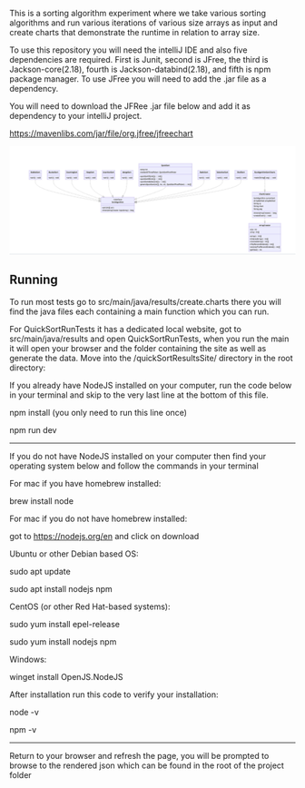 This is a sorting algorithm experiment where we take various sorting algorithms and run various iterations of various size arrays as input 
and create charts that demonstrate the runtime in relation to array size. 

To use this repository you will need the intelliJ IDE and also five dependencies
are required. First is Junit, second is JFree, the third is Jackson-core(2.18), fourth is Jackson-databind(2.18), and fifth is npm package 
manager. To use JFree you will need to add the .jar file as a dependency. 

You will need to download the JFRee .jar file below and add it as dependency to your intelliJ project.

https://mavenlibs.com/jar/file/org.jfree/jfreechart


![UML](screen.shots/UML.png)


## Running

To run most tests go to src/main/java/results/create.charts there you will find the java files each containing a main function which you can run.

For QuickSortRunTests it has a dedicated local website, got to src/main/java/results and open QuickSortRunTests, when you run the main it will open your browser and the folder containing the site as well as generate the data. Move into the /quickSortResultsSite/ directory in the root directory:

If you already have NodeJS installed on your computer, run the code below in your terminal and skip to the very last line at the bottom of this file.

npm install (you only need to run this line once)

npm run dev

------------------------------------------------------------------------------------------------------------------------
If you do not have NodeJS installed on your computer then find your operating system below and follow the commands in your terminal

For mac if you have homebrew installed:

brew install node

For mac if you do not have homebrew installed:

got to https://nodejs.org/en and click on download

Ubuntu or other Debian based OS:

sudo apt update

sudo apt install nodejs npm

CentOS (or other Red Hat-based systems):

sudo yum install epel-release

sudo yum install nodejs npm

Windows:

winget install OpenJS.NodeJS

After installation run this code to verify your installation:

node -v

npm -v

------------------------------------------------------------------------------------------------------------------------
Return to your browser and refresh the page, you will be prompted to browse to the rendered json which can be found in the root of the project folder
